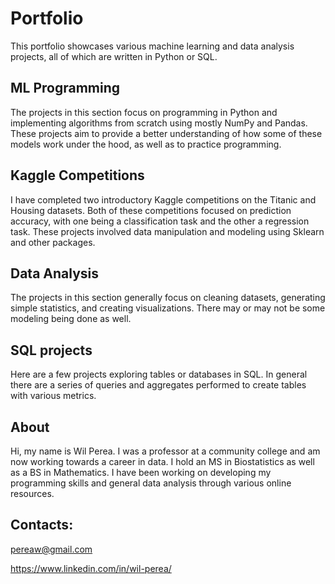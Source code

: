 # Portfolio
This portfolio showcases various machine learning and data analysis projects, all of which are written in Python or SQL.

## ML Programming

The projects in this section focus on programming in Python and implementing algorithms from scratch using mostly NumPy and Pandas. These projects aim to provide a better understanding of how some of these models work under the hood, as well as to practice programming.

## Kaggle Competitions

I have completed two introductory Kaggle competitions on the Titanic and Housing datasets. Both of these competitions focused on prediction accuracy, with one being a classification task and the other a regression task. These projects involved data manipulation and modeling using Sklearn and other packages.

## Data Analysis

The projects in this section generally focus on cleaning datasets, generating simple statistics, and creating visualizations. There may or may not be some modeling being done as well.

## SQL projects

Here are a few projects exploring tables or databases in SQL. In general there are a series of queries and aggregates performed to create tables with various metrics. 

## About

Hi, my name is Wil Perea. I was a professor at a community college and am now working towards a career in data. I hold an MS in Biostatistics as well as a BS in Mathematics. I have been working on developing my programming skills and general data analysis through various online resources.

## Contacts:

pereaw@gmail.com 

https://www.linkedin.com/in/wil-perea/
